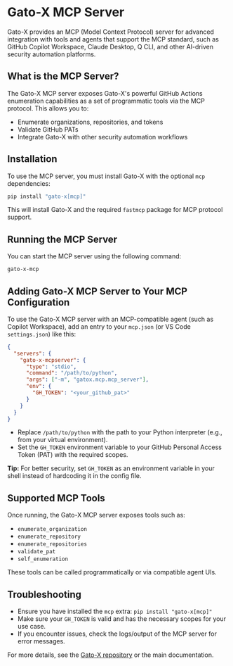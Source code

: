 # Gato-X MCP Server

Gato-X provides an MCP (Model Context Protocol) server for advanced integration with tools and agents that support the MCP standard, such as GitHub Copilot Workspace, Claude Desktop, Q CLI, and other AI-driven security automation platforms.

## What is the MCP Server?

The Gato-X MCP server exposes Gato-X's powerful GitHub Actions enumeration capabilities as a set of programmatic tools via the MCP protocol. This allows you to:

- Enumerate organizations, repositories, and tokens
- Validate GitHub PATs
- Integrate Gato-X with other security automation workflows

## Installation

To use the MCP server, you must install Gato-X with the optional `mcp` dependencies:

```bash
pip install "gato-x[mcp]"
```

This will install Gato-X and the required `fastmcp` package for MCP protocol support.

## Running the MCP Server

You can start the MCP server using the following command:

```bash
gato-x-mcp
```

## Adding Gato-X MCP Server to Your MCP Configuration

To use the Gato-X MCP server with an MCP-compatible agent (such as Copilot Workspace), add an entry to your `mcp.json` (or VS Code `settings.json`) like this:

```json
{
  "servers": {
    "gato-x-mcpserver": {
      "type": "stdio",
      "command": "/path/to/python",
      "args": ["-m", "gatox.mcp.mcp_server"],
      "env": {
        "GH_TOKEN": "<your_github_pat>"
      }
    }
  }
}
```

- Replace `/path/to/python` with the path to your Python interpreter (e.g., from your virtual environment).
- Set the `GH_TOKEN` environment variable to your GitHub Personal Access Token (PAT) with the required scopes.

**Tip:** For better security, set `GH_TOKEN` as an environment variable in your shell instead of hardcoding it in the config file.

## Supported MCP Tools

Once running, the Gato-X MCP server exposes tools such as:
- `enumerate_organization`
- `enumerate_repository`
- `enumerate_repositories`
- `validate_pat`
- `self_enumeration`

These tools can be called programmatically or via compatible agent UIs.

## Troubleshooting

- Ensure you have installed the `mcp` extra: `pip install "gato-x[mcp]"`
- Make sure your `GH_TOKEN` is valid and has the necessary scopes for your use case.
- If you encounter issues, check the logs/output of the MCP server for error messages.

For more details, see the [Gato-X repository](https://github.com/AdnaneKhan/gato-x) or the main documentation.
